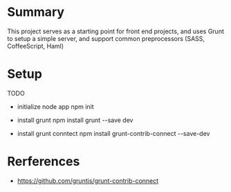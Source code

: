 # Summary
This project serves as a starting point for front end projects, and uses Grunt to setup a simple server, and support common preprocessors (SASS, CoffeeScript, Haml)

# Setup
TODO

- initialize node app
    npm init

- install grunt
    npm install grunt --save dev

- install grunt conntect
    npm install grunt-contrib-connect --save-dev



# Rerferences 
- https://github.com/gruntjs/grunt-contrib-connect

